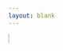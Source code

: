 ```yaml
---
layout: blank
---
```

<html>
<head>
  <title>Responsive Model Viewer</title>
  <style>
    .js-scan-viewer {
      width: 100%;
      max-width: 100vw; /* Maximum width as 100% of the viewport width */
      height: 99vh;    /* Height as 100% of the viewport height */
      border: 1px solid #ccc;
      background-color: #fff;
    }
  </style>
</head>
<body>
  <!-- Inclusion of the model-viewer library -->
  <script type="module" src="https://unpkg.com/@google/model-viewer/dist/model-viewer.min.js"></script>

  <!-- Model Viewer Component -->
  <model-viewer src="https://biocommunication.org/filesystems/scans/Hylaeus-cgj-20230823.gltf"
                shadow-intensity="1" 
                camera-controls="" 
                touch-action="none" 
                interaction-prompt-threshold="500" 
                auto-rotate="" 
                class="js-scan-viewer" 
                ar-status="not-presenting"></model-viewer>
</body>
</html>
